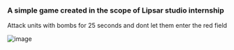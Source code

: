 ### A simple game created in the scope of Lipsar studio internship

Attack units with bombs for 25 seconds and dont let them enter the red field

![image](https://user-images.githubusercontent.com/69918609/120075285-569bf700-c0a9-11eb-8432-1e54d096c692.png)
